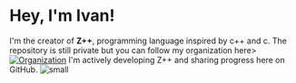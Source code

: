 # Hey, I'm Ivan!

I'm the creator of **Z++**, programming language inspired by c++ and c.
The repository is still private but you can follow my organization here> [![Organization](https://img.shields.io/badge/Organization-zpp--lang-blue?style=for-the-badge&logo=github)](https://github.com/zpp-lang)
I'm actively developing Z++ and sharing progress here on GitHub.
                                                   ![small](https://github.com/user-attachments/assets/cb71ebf1-42c2-4fc5-af6b-a586a7e63b73)
  
